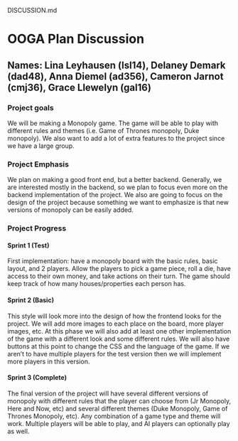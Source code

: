 DISCUSSION.md
# OOGA Plan Discussion
## Names: Lina Leyhausen (lsl14), Delaney Demark (dad48), Anna Diemel (ad356), Cameron Jarnot (cmj36), Grace Llewelyn (gal16)

### Project goals
We will be making a Monopoly game. The game will be able to play with different rules and themes (i.e. Game of Thrones monopoly, Duke monopoly). We also want to add a lot of extra features to the project since we have a large group. 



### Project Emphasis
We plan on making a good front end, but a better backend. Generally, we are interested mostly in the backend, so we plan to focus even more on the backend implementation of the project. We also are going to focus on the design of the project because something we want to emphasize is that new versions of monopoly can be easily added. 

### Project Progress

#### Sprint 1 (Test)
First implementation: have a monopoly board with the basic rules, basic layout, and 2 players. Allow the players to pick a game piece, roll a die, have access to their own money, and take actions on their turn. The game should keep track of how many houses/properties each person has.

#### Sprint 2 (Basic)
This style will look more into the design of how the frontend looks for the project. We will add more images to each place on the board, more player images, etc. At this phase we will also add at least one other implementation of the game with a different look and some different rules. We will also have buttons at this point to change the CSS and the language of the game. If we aren’t to have multiple players for the test version then we will implement more players in this version.

#### Sprint 3 (Complete)
The final version of the project will have several different versions of monopoly with different rules that the player can choose from (Jr Monopoly, Here and Now, etc) and several different themes (Duke Monopoly, Game of Thrones Monopoly, etc). Any combination of a game type and theme will work. Multiple players will be able to play, and AI players can optionally play as well.